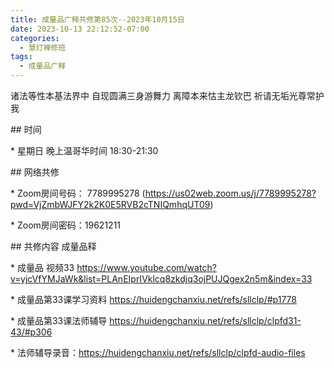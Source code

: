 ```yaml
---
title: 成量品广释共修第85次--2023年10月15日
date: 2023-10-13 22:12:52-07:00
categories:
  - 慧灯禅修班
tags:
  - 成量品广释
---
```

诸法等性本基法界中 自现圆满三身游舞力 离障本来怙主龙钦巴 祈请无垢光尊常护我





\## 时间

\* 星期日 晚上温哥华时间 18:30-21:30

\## 网络共修

\* Zoom房间号码： 7789995278 (https://us02web.zoom.us/j/7789995278?pwd=VjZmbWJFY2k2K0E5RVB2cTNIQmhqUT09)

\* Zoom房间密码：19621211

\## 共修内容 成量品释





\* 成量品 视频33 https://www.youtube.com/watch?v=yjcVfYMJaWk&list=PLAnEIprIVklcq8zkdjq3ojPUJQgex2n5m&index=33

\* 成量品第33课学习资料 https://huidengchanxiu.net/refs/sllclp/#p1778

\* 成量品第33课法师辅导 https://huidengchanxiu.net/refs/sllclp/clpfd31-43/#p306



\* 法师辅导录音：https://huidengchanxiu.net/refs/sllclp/clpfd-audio-files